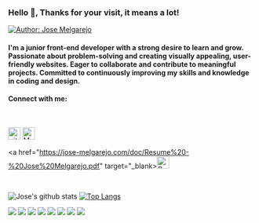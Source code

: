 ### Hello 👋, Thanks for your visit, it means a lot!     
<p></p>       

[![Author: Jose Melgarejo](https://img.shields.io/badge/I'm-Jose_Melgarejo-gggddd.svg)](#)
#### I'm a junior front-end developer with a strong desire to learn and grow. Passionate about problem-solving and creating visually appealing, user-friendly websites. Eager to collaborate and contribute to meaningful projects. Committed to continuously improving my skills and knowledge in coding and design.
#### Connect with me:
<br>
<p>
<a href="https://jose-melgarejo.com/"target="_blank><img alt="Portfolio URL" src="https://img.shields.io/twitter/url?label=Portfolio%20URL&logo=heroku&style=social&url=https%3A%2F%2FJose" height="25"></a> 
<a href="https://github.com/jose-melga"><img alt="github URL" src="https://img.shields.io/twitter/url?label=Jose-Melga&logo=github&logoColor=red&style=social&url=https%3A%2F%2Fgithub.com" height="25"></a>
<a href="mailto:josemelgarejo821@gmail.com"><img alt="Mailto" src="https://img.shields.io/twitter/url?label=E-mail&logo=gmail&style=social&url=https%3A%2F%2FJose" height="25"></a>
<a href="https://www.linkedin.com/in/jose-melga" target="_blank><img alt="Linkedin URL" src="https://img.shields.io/twitter/url?label=Jose-Melga&logo=Linkedin&style=social&url=https%3A%2F%2Fwww.linkedin.com%2Fin%2FJose-Melga" height="25"></a>

<a href="https://jose-melgarejo.com/doc/Resume%20-%20Jose%20Melgarejo.pdf" target="_blank><img alt="Resume URL" src="https://img.shields.io/twitter/url?label=Resume.pdf&logo=r&logoColor=green&style=social&url=https%3A%2F%2Fgithub.com" height="25"></a></p><br>

![Jose's github stats](https://github-readme-stats.vercel.app/api?username=jose-melga&show_icons=true&title_color=28ea80&text_color=f3f3f3&bg_color=094785)
[![Top Langs](https://github-readme-stats.vercel.app/api/top-langs/?username=jose-melga&layout=compact&title_color=28ea80&text_color=f3f3f3&bg_color=094785)](https://github.com/Jose-Melga/github-readme-stats)
<br><p>
<img src="https://img.shields.io/badge/html5%20-%23E34F26.svg?&style=for-the-badge&logo=html5&logoColor=white"/> 
<img src="https://img.shields.io/badge/css3%20-%231572B6.svg?&style=for-the-badge&logo=css3&logoColor=white"/> 
<img src="https://img.shields.io/badge/bootstrap%20-%23563D7C.svg?&style=for-the-badge&logo=bootstrap&logoColor=white"/> 
<img src="https://img.shields.io/badge/javascript%20-%8a6d3b.svg?&style=for-the-badge&logo=javascript&logoColor=%23F7DF1E"/> 
<img src="https://img.shields.io/badge/jquery%20-%230769AD.svg?&style=for-the-badge&logo=jquery&logoColor=white"/> 
<img src="https://img.shields.io/badge/Wordpress-21759B?style=for-the-badge&logo=wordpress&logoColor=white"/> 
<img src="https://img.shields.io/badge/react%20-%2320232a.svg?&style=for-the-badge&logo=react&logoColor=%2361DAFB"/> 
<img src="https://img.shields.io/badge/github%20-%23121011.svg?&style=for-the-badge&logo=github&logoColor=white"/>
<br>

</p>

<!--
**jose-melga/Jose-Melga** is a ✨ _special_ ✨ repository because its `README.md` (this file) appears on your GitHub profile.

Here are some ideas to get you started:

- 🔭 I’m currently working on ...
- 🌱 I’m currently learning ...
- 👯 I’m looking to collaborate on ...
- 🤔 I’m looking for help with ...
- 💬 Ask me about ...
- 📫 How to reach me: ...
- 😄 Pronouns: ...
- ⚡ Fun fact: ...
-->
